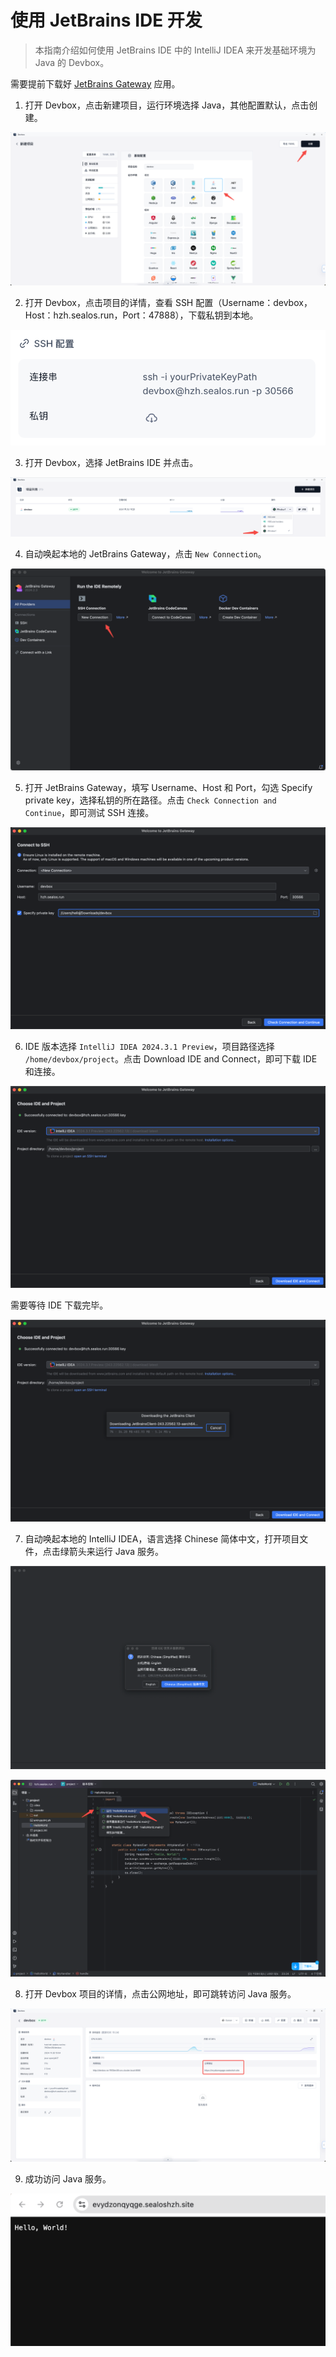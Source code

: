# 使用 JetBrains IDE 开发

> 本指南介绍如何使用 JetBrains IDE 中的 IntelliJ IDEA 来开发基础环境为 Java 的 Devbox。

需要提前下载好 [JetBrains Gateway](https://www.jetbrains.com/remote-development/gateway/) 应用。

1. 打开 Devbox，点击新建项目，运行环境选择 Java，其他配置默认，点击创建。

![use-jb-ide-1](./images/use-jb-ide-1.png)

2. 打开 Devbox，点击项目的详情，查看 SSH 配置（Username：devbox，Host：hzh.sealos.run，Port：47888），下载私钥到本地。

![use-jb-ide-2](./images/use-jb-ide-2.png)

3. 打开 Devbox，选择 JetBrains IDE 并点击。

![use-jb-ide-3](./images/use-jb-ide-3.png)

4. 自动唤起本地的 JetBrains Gateway，点击 `New Connection`。

![use-jb-ide-4](./images/use-jb-ide-4.png)

5. 打开 JetBrains Gateway，填写 Username、Host 和 Port，勾选 Specify private key，选择私钥的所在路径。点击 `Check Connection and Continue`，即可测试 SSH 连接。

![use-jb-ide-5](./images/use-jb-ide-5.png)

6. IDE 版本选择 `IntelliJ IDEA 2024.3.1 Preview`，项目路径选择 `/home/devbox/project`。点击 Download IDE and Connect，即可下载 IDE 和连接。

![use-jb-ide-6](./images/use-jb-ide-6.png)

需要等待 IDE 下载完毕。

![use-jb-ide-7](./images/use-jb-ide-7.png)

7. 自动唤起本地的 IntelliJ IDEA，语言选择 Chinese 简体中文，打开项目文件，点击绿箭头来运行 Java 服务。

![use-jb-ide-8](./images/use-jb-ide-8.png)

![use-jb-ide-9](./images/use-jb-ide-9.png)

8. 打开 Devbox 项目的详情，点击公网地址，即可跳转访问 Java 服务。

![use-jb-ide-10](./images/use-jb-ide-10.png)

9. 成功访问 Java 服务。

![use-jb-ide-11](./images/use-jb-ide-11.png)

